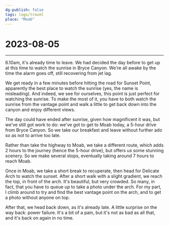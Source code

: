 ```yaml
---
dg-publish: false
tags: logs/travel
place: "Moab"
---
```

# 2023-08-05
---
6.10am, it's already time to leave. We had decided the day before to get up at this time to watch the sunrise in Bryce Canyon. We're all awake by the time the alarm goes off, still recovering from jet lag.

We get ready in a few minutes before hitting the road for Sunset Point, apparently the best place to watch the sunrise (yes, the name is misleading). And indeed, we see for ourselves, this point is just perfect for watching the sunrise. To make the most of it, you have to both watch the sunrise from the vantage point and walk a little to get back down into the canyon and enjoy different views.

The day could have ended after sunrise, given how magnificent it was, but we've still got work to do: we've got to get to Moab today, a 5-hour drive from Bryce Canyon. So we take our breakfast and leave without further ado so as not to arrive too late.

Rather than take the highway to Moab, we take a different route, which adds 2 hours to the journey (hence the 5-hour drive), but offers us some stunning scenery. So we make several stops, eventually taking around 7 hours to reach Moab.

Once in Moab, we take a short break to recuperate, then head for Delicate Arch to watch the sunset. After a short walk with a slight gradient, we reach the top, in front of the arch. It's beautiful, but very crowded. So many, in fact, that you have to queue up to take a photo under the arch. For my part, I climb around to try and find the best vantage point on the arch, and to get a photo without anyone on top.

After that, we head back down, as it's already late. A little surprise on the way back: power failure. It's a bit of a pain, but it's not as bad as all that, and it's back on again in no time.